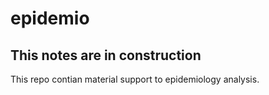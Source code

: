 # epidemio
## This notes are in construction
This repo contian material support to epidemiology analysis.
